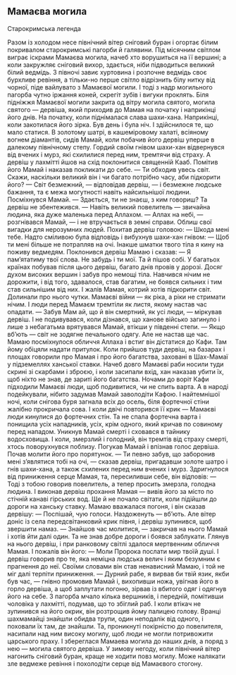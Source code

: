 ## Мамаєва могила

Старокримська легенда

Разом із холодом несе північний вітер сніговий буран і огортає білим покривалом старокримські пагорби й галявини. Під місячним світлом виграє іскрами Мамаєва могила, начеб хто ворушиться на її вершині; а коли закружляє сніговий вихор, здається, ніби підводиться великий білий ведмідь. З півночі завиє хуртовина і розпочне ведмідь своє бурхливе ревіння, а тільки-но перше світло відрізнить білу нитку від чорної, піде вайлувато з Мамаєвої могили. І тоді з надр могильного пагорба чутно іржання коней, скрегіт зубів і вигуки проклять.
Біля підніжжя Мамаєвої могили закрита од вітру могила святого, могила святого — дервіша, який приходив до Мамая на початку і наприкінці його днів. На початку, коли піднімалася слава шахи-хана. Наприкінці, коли закотилася його зірка.
Був день і була ніч. І здійснилося те, що мало статися.
В золотому шатрі, в кашеміровому халаті, всіяному вогнем діамантів, сидів Мамай, коли побачив його дервіш уперше в далекому північному степу.
Гордий своїм гнівом шахи-хан відвернувся від вчених і мурз, які схилилися перед ним, тремтячи від страху. А дервіш у лахмітті йшов на схід поклонитися священній Кааб.
Помітив його Мамай і наказав покликати до себе.
— Ти обходив увесь світ. Скажи, наскільки великий він і чи багато потрібно часу, аби підкорити його?
— Світ безмежний, — відповідав дервіш, — і безмежне людське бажання, та є межа могутності навіть найсильнішої людини.
Посміхнувся Мамай.
— Здається, ти не знаєш, з ким говориш?
Та дервіш не збентежився.
— Навіть великий повелитель — звичайна людина, яка дуже маленька перед Аллахом.
— Аллах на небі, — розгнівався Мамай, — і не втручається в земні справи. Облиш свої вигадки для нерозумних людей.
Похитав дервіш головою:
— Шкода мені тебе.
Надто сміливою була відповідь і вибухнув шахи-хан гнівом:
— Щоб ти мені більше не потрапляв на очі. Інакше шматки твого тіла я кину на поживу ведмедям.
Поклонився дервіш Мамаю і сказав:
— Я пам’ятатиму твої слова. Не забудь і ти мої.
Та й пішов собі.
У багатьох країнах побував після цього дервіш, багато днів провів у дорозі. Досяг духом високих вершин і забув про немощі тіла. Навчився нічим не дорожити, і від того, здавалося, став багатим, не боявся сильних і тим став сильнішим від них.
І жалів Мамая, котрий хотів підкорити світ.
Долинали про нього чутки. Мамаєві війни — як ріка, а ріки не стримати нічим. І люди перед Мамаєм тремтіли як листя, якому настав час опадати.
— Забув Мам ай, що й він смертний, як усі люди, — міркував дервіш. І не подивувався, коли дізнався, що ханове військо загинуло і лише з небагатьма врятувався Мамай, втікши у південні степи.
— Якщо вб’ють — світ не зодягне печального одягу.
Але не настав ще час. Мамаю посміхнулося обличчя Аллаха і встиг він дістатися до Кафи. Там йому обіцяли надати притулок.
Коли прийшов туди дервіш, на базарах і площах говорили про Мамая і про його багатства, заховані в Шах-Мамаї у підземеллях ханської ставки. Начеб довго Мамаєві раби носили туди скрині зі скарбами і зброєю, і коли засипали вхід, хан наказав убити їх, щоб ніхто не знав, де зариті його багатства.
Ночами до воріт Кафи підходили Мамаєві люди, щоб подивитися, чи не спить варта. А в народі подейкували, нібито задумав Мамай заволодіти Кафою.
І найтемнішої ночі, коли снігова буря загнала всіх до осель, біля фортечної стіни жалібно прокричала сова. І коли двічі повторився її крик — Мамаєві люди кинулися до фортечних стін. Та не спала фортечна варта і понищила усіх нападників, усіх, крім одного, який кричав по совиному перед нападом.
Уникнув Мамай смерті і сховався в тайнику водосховища. І коли, змерзлий і голодний, він тремтів від страху смерті, хтось поворухнувся поблизу.
Погукав Мамай і впізнав голос дервіша. Почав молити його про порятунок.
— Ти певно забув, що заборонив мені з’являтися тобі на очі, — сказав дервіш, пригадавши золоте шатро і гнів шахи-хана, а також схилених перед ним вчених і мурз.
Здригнулося від приниження серце Мамая, та, пересиливши себе, він відповів:
— Тоді з тобою говорив повелитель, а тепер просить змерзла, голодна людина.
І виконав дервіш прохання Мамая — вивів його за місто по стічній канаві гірських вод. Ще й не почало світати, коли підійшли до дороги на ханську ставку.
Мамаю вважалася погоня, і він сказав дервішу:
— Поспішай, чую голоси. Наздоженуть — вб’ють.
Але вітер доніс із села передсвітанковий крик півня, і дервіш зупинився, щоб звершити намаз.
— Знайшов час молитися, — закричав на нього Мамай і хотів йти далі один. Та не знав добре дороги і боявся заблукати.
Глянув на нього дервіш, і при ранковому світлі здалося мертвенним обличчя Мамая. І пожалів він його:
— Моли Пророка послати мир твоїй душі.
І дервіш говорив про те, яка неміцна людська велич і яким безумним є прагнення до неї.
Своїми словами він став ненависний Мамаю, і той не міг далі терпіти приниження.
— Дурний рабе, я вирвав би твій язик, якби був час, — гнівно промовив Мамай і, вихопивши ножа, увігнав його в горло дервіша, а щоб заплутати погоню, зірвав із вбитого одяг і одягнув його на себе.
З пагорба мчало кілька вершників, і передній, помітивши чоловіка у лахмітті, подумав, що то збіглий раб. І коли втікач не зупинився на його окрик, він розтрощив йому палицею голову.
Вранці шахмамайці знайшли обидва трупи, один неподалік від одного, і поховали їх там, де знайшли.
Та, проникнуті покірністю до повелителя, насипали над ним високу могилу, щоб люди не могли потривожити царського праху.
І збереглася Мамаева могила до наших днів, а поряд з нею — могила святого дервіша.
У зимову негоду, коли північний вітер нагонить сніговий буран, краще не ходити повз могилу. Може налякати зле ведмеже ревіння і похолодіти серце від Мамаєвого стогону.
